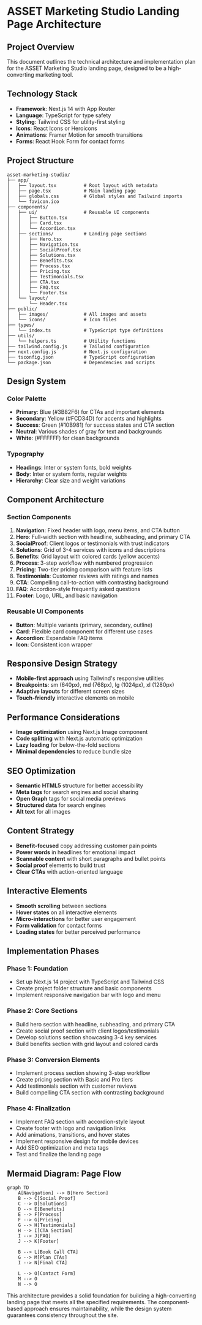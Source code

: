 # ASSET Marketing Studio Landing Page Architecture

## Project Overview
This document outlines the technical architecture and implementation plan for the ASSET Marketing Studio landing page, designed to be a high-converting marketing tool.

## Technology Stack
- **Framework**: Next.js 14 with App Router
- **Language**: TypeScript for type safety
- **Styling**: Tailwind CSS for utility-first styling
- **Icons**: React Icons or Heroicons
- **Animations**: Framer Motion for smooth transitions
- **Forms**: React Hook Form for contact forms

## Project Structure
```
asset-marketing-studio/
├── app/
│   ├── layout.tsx          # Root layout with metadata
│   ├── page.tsx            # Main landing page
│   ├── globals.css         # Global styles and Tailwind imports
│   └── favicon.ico
├── components/
│   ├── ui/                 # Reusable UI components
│   │   ├── Button.tsx
│   │   ├── Card.tsx
│   │   └── Accordion.tsx
│   ├── sections/           # Landing page sections
│   │   ├── Hero.tsx
│   │   ├── Navigation.tsx
│   │   ├── SocialProof.tsx
│   │   ├── Solutions.tsx
│   │   ├── Benefits.tsx
│   │   ├── Process.tsx
│   │   ├── Pricing.tsx
│   │   ├── Testimonials.tsx
│   │   ├── CTA.tsx
│   │   ├── FAQ.tsx
│   │   └── Footer.tsx
│   └── layout/
│       └── Header.tsx
├── public/
│   ├── images/             # All images and assets
│   └── icons/              # Icon files
├── types/
│   └── index.ts            # TypeScript type definitions
├── utils/
│   └── helpers.ts          # Utility functions
├── tailwind.config.js      # Tailwind configuration
├── next.config.js          # Next.js configuration
├── tsconfig.json           # TypeScript configuration
└── package.json            # Dependencies and scripts
```

## Design System

### Color Palette
- **Primary**: Blue (#3B82F6) for CTAs and important elements
- **Secondary**: Yellow (#FCD34D) for accents and highlights
- **Success**: Green (#10B981) for success states and CTA section
- **Neutral**: Various shades of gray for text and backgrounds
- **White**: (#FFFFFF) for clean backgrounds

### Typography
- **Headings**: Inter or system fonts, bold weights
- **Body**: Inter or system fonts, regular weights
- **Hierarchy**: Clear size and weight variations

## Component Architecture

### Section Components
1. **Navigation**: Fixed header with logo, menu items, and CTA button
2. **Hero**: Full-width section with headline, subheading, and primary CTA
3. **SocialProof**: Client logos or testimonials with trust indicators
4. **Solutions**: Grid of 3-4 services with icons and descriptions
5. **Benefits**: Grid layout with colored cards (yellow accents)
6. **Process**: 3-step workflow with numbered progression
7. **Pricing**: Two-tier pricing comparison with feature lists
8. **Testimonials**: Customer reviews with ratings and names
9. **CTA**: Compelling call-to-action with contrasting background
10. **FAQ**: Accordion-style frequently asked questions
11. **Footer**: Logo, URL, and basic navigation

### Reusable UI Components
- **Button**: Multiple variants (primary, secondary, outline)
- **Card**: Flexible card component for different use cases
- **Accordion**: Expandable FAQ items
- **Icon**: Consistent icon wrapper

## Responsive Design Strategy
- **Mobile-first approach** using Tailwind's responsive utilities
- **Breakpoints**: sm (640px), md (768px), lg (1024px), xl (1280px)
- **Adaptive layouts** for different screen sizes
- **Touch-friendly** interactive elements on mobile

## Performance Considerations
- **Image optimization** using Next.js Image component
- **Code splitting** with Next.js automatic optimization
- **Lazy loading** for below-the-fold sections
- **Minimal dependencies** to reduce bundle size

## SEO Optimization
- **Semantic HTML5** structure for better accessibility
- **Meta tags** for search engines and social sharing
- **Open Graph** tags for social media previews
- **Structured data** for search engines
- **Alt text** for all images

## Content Strategy
- **Benefit-focused** copy addressing customer pain points
- **Power words** in headlines for emotional impact
- **Scannable content** with short paragraphs and bullet points
- **Social proof** elements to build trust
- **Clear CTAs** with action-oriented language

## Interactive Elements
- **Smooth scrolling** between sections
- **Hover states** on all interactive elements
- **Micro-interactions** for better user engagement
- **Form validation** for contact forms
- **Loading states** for better perceived performance

## Implementation Phases

### Phase 1: Foundation
- Set up Next.js 14 project with TypeScript and Tailwind CSS
- Create project folder structure and basic components
- Implement responsive navigation bar with logo and menu

### Phase 2: Core Sections
- Build hero section with headline, subheading, and primary CTA
- Create social proof section with client logos/testimonials
- Develop solutions section showcasing 3-4 key services
- Build benefits section with grid layout and colored cards

### Phase 3: Conversion Elements
- Implement process section showing 3-step workflow
- Create pricing section with Basic and Pro tiers
- Add testimonials section with customer reviews
- Build compelling CTA section with contrasting background

### Phase 4: Finalization
- Implement FAQ section with accordion-style layout
- Create footer with logo and navigation links
- Add animations, transitions, and hover states
- Implement responsive design for mobile devices
- Add SEO optimization and meta tags
- Test and finalize the landing page

## Mermaid Diagram: Page Flow

```mermaid
graph TD
    A[Navigation] --> B[Hero Section]
    B --> C[Social Proof]
    C --> D[Solutions]
    D --> E[Benefits]
    E --> F[Process]
    F --> G[Pricing]
    G --> H[Testimonials]
    H --> I[CTA Section]
    I --> J[FAQ]
    J --> K[Footer]
    
    B --> L[Book Call CTA]
    G --> M[Plan CTAs]
    I --> N[Final CTA]
    
    L --> O[Contact Form]
    M --> O
    N --> O
```

This architecture provides a solid foundation for building a high-converting landing page that meets all the specified requirements. The component-based approach ensures maintainability, while the design system guarantees consistency throughout the site.